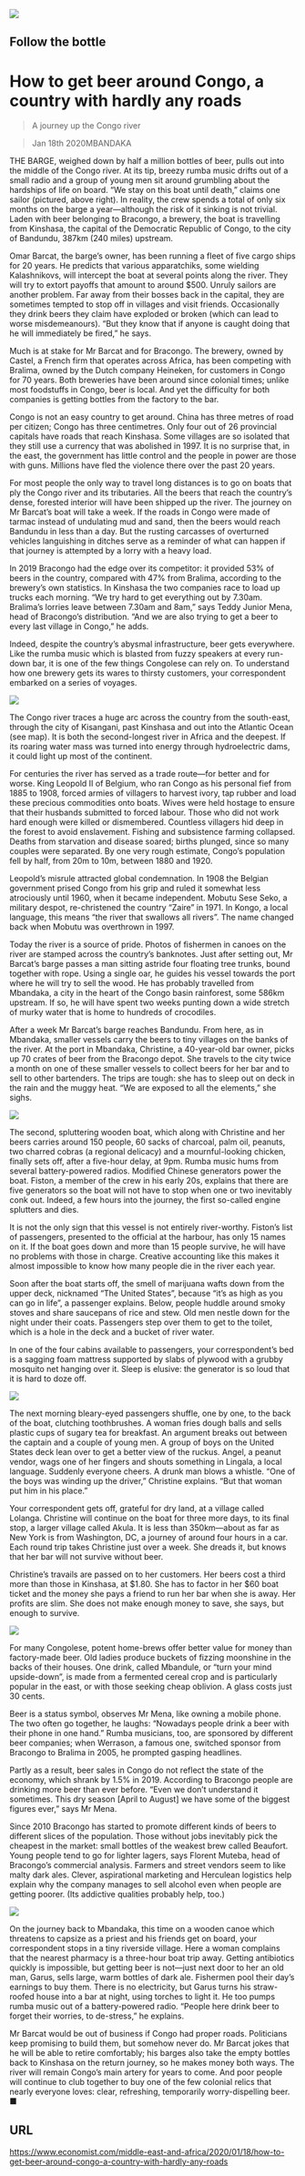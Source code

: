 ![](./images/20200118_MAP004_0.jpg)

## Follow the bottle

# How to get beer around Congo, a country with hardly any roads

> A journey up the Congo river

> Jan 18th 2020MBANDAKA

THE BARGE, weighed down by half a million bottles of beer, pulls out into the middle of the Congo river. At its tip, breezy rumba music drifts out of a small radio and a group of young men sit around grumbling about the hardships of life on board. “We stay on this boat until death,” claims one sailor (pictured, above right). In reality, the crew spends a total of only six months on the barge a year—although the risk of it sinking is not trivial. Laden with beer belonging to Bracongo, a brewery, the boat is travelling from Kinshasa, the capital of the Democratic Republic of Congo, to the city of Bandundu, 387km (240 miles) upstream.

Omar Barcat, the barge’s owner, has been running a fleet of five cargo ships for 20 years. He predicts that various apparatchiks, some wielding Kalashnikovs, will intercept the boat at several points along the river. They will try to extort payoffs that amount to around $500. Unruly sailors are another problem. Far away from their bosses back in the capital, they are sometimes tempted to stop off in villages and visit friends. Occasionally they drink beers they claim have exploded or broken (which can lead to worse misdemeanours). “But they know that if anyone is caught doing that he will immediately be fired,” he says.

Much is at stake for Mr Barcat and for Bracongo. The brewery, owned by Castel, a French firm that operates across Africa, has been competing with Bralima, owned by the Dutch company Heineken, for customers in Congo for 70 years. Both breweries have been around since colonial times; unlike most foodstuffs in Congo, beer is local. And yet the difficulty for both companies is getting bottles from the factory to the bar.

Congo is not an easy country to get around. China has three metres of road per citizen; Congo has three centimetres. Only four out of 26 provincial capitals have roads that reach Kinshasa. Some villages are so isolated that they still use a currency that was abolished in 1997. It is no surprise that, in the east, the government has little control and the people in power are those with guns. Millions have fled the violence there over the past 20 years.

For most people the only way to travel long distances is to go on boats that ply the Congo river and its tributaries. All the beers that reach the country’s dense, forested interior will have been shipped up the river. The journey on Mr Barcat’s boat will take a week. If the roads in Congo were made of tarmac instead of undulating mud and sand, then the beers would reach Bandundu in less than a day. But the rusting carcasses of overturned vehicles languishing in ditches serve as a reminder of what can happen if that journey is attempted by a lorry with a heavy load.

In 2019 Bracongo had the edge over its competitor: it provided 53% of beers in the country, compared with 47% from Bralima, according to the brewery’s own statistics. In Kinshasa the two companies race to load up trucks each morning. “We try hard to get everything out by 7.30am. Bralima’s lorries leave between 7.30am and 8am,” says Teddy Junior Mena, head of Bracongo’s distribution. “And we are also trying to get a beer to every last village in Congo,” he adds.

Indeed, despite the country’s abysmal infrastructure, beer gets everywhere. Like the rumba music which is blasted from fuzzy speakers at every run-down bar, it is one of the few things Congolese can rely on. To understand how one brewery gets its wares to thirsty customers, your correspondent embarked on a series of voyages.



![](./images/20200118_MAM900.png)

The Congo river traces a huge arc across the country from the south-east, through the city of Kisangani, past Kinshasa and out into the Atlantic Ocean (see map). It is both the second-longest river in Africa and the deepest. If its roaring water mass was turned into energy through hydroelectric dams, it could light up most of the continent.

For centuries the river has served as a trade route—for better and for worse. King Leopold II of Belgium, who ran Congo as his personal fief from 1885 to 1908, forced armies of villagers to harvest ivory, tap rubber and load these precious commodities onto boats. Wives were held hostage to ensure that their husbands submitted to forced labour. Those who did not work hard enough were killed or dismembered. Countless villagers hid deep in the forest to avoid enslavement. Fishing and subsistence farming collapsed. Deaths from starvation and disease soared; births plunged, since so many couples were separated. By one very rough estimate, Congo’s population fell by half, from 20m to 10m, between 1880 and 1920.

Leopold’s misrule attracted global condemnation. In 1908 the Belgian government prised Congo from his grip and ruled it somewhat less atrociously until 1960, when it became independent. Mobutu Sese Seko, a military despot, re-christened the country “Zaire” in 1971. In Kongo, a local language, this means “the river that swallows all rivers”. The name changed back when Mobutu was overthrown in 1997.

Today the river is a source of pride. Photos of fishermen in canoes on the river are stamped across the country’s banknotes. Just after setting out, Mr Barcat’s barge passes a man sitting astride four floating tree trunks, bound together with rope. Using a single oar, he guides his vessel towards the port where he will try to sell the wood. He has probably travelled from Mbandaka, a city in the heart of the Congo basin rainforest, some 586km upstream. If so, he will have spent two weeks punting down a wide stretch of murky water that is home to hundreds of crocodiles.

After a week Mr Barcat’s barge reaches Bandundu. From here, as in Mbandaka, smaller vessels carry the beers to tiny villages on the banks of the river. At the port in Mbandaka, Christine, a 40-year-old bar owner, picks up 70 crates of beer from the Bracongo depot. She travels to the city twice a month on one of these smaller vessels to collect beers for her bar and to sell to other bartenders. The trips are tough: she has to sleep out on deck in the rain and the muggy heat. “We are exposed to all the elements,” she sighs.



![](./images/20200118_MAP504.jpg)

The second, spluttering wooden boat, which along with Christine and her beers carries around 150 people, 60 sacks of charcoal, palm oil, peanuts, two charred cobras (a regional delicacy) and a mournful-looking chicken, finally sets off, after a five-hour delay, at 9pm. Rumba music hums from several battery-powered radios. Modified Chinese generators power the boat. Fiston, a member of the crew in his early 20s, explains that there are five generators so the boat will not have to stop when one or two inevitably conk out. Indeed, a few hours into the journey, the first so-called engine splutters and dies.

It is not the only sign that this vessel is not entirely river-worthy. Fiston’s list of passengers, presented to the official at the harbour, has only 15 names on it. If the boat goes down and more than 15 people survive, he will have no problems with those in charge. Creative accounting like this makes it almost impossible to know how many people die in the river each year.

Soon after the boat starts off, the smell of marijuana wafts down from the upper deck, nicknamed “The United States”, because “it’s as high as you can go in life”, a passenger explains. Below, people huddle around smoky stoves and share saucepans of rice and stew. Old men nestle down for the night under their coats. Passengers step over them to get to the toilet, which is a hole in the deck and a bucket of river water.

In one of the four cabins available to passengers, your correspondent’s bed is a sagging foam mattress supported by slabs of plywood with a grubby mosquito net hanging over it. Sleep is elusive: the generator is so loud that it is hard to doze off.



![](./images/20200118_MAP501.jpg)

The next morning bleary-eyed passengers shuffle, one by one, to the back of the boat, clutching toothbrushes. A woman fries dough balls and sells plastic cups of sugary tea for breakfast. An argument breaks out between the captain and a couple of young men. A group of boys on the United States deck lean over to get a better view of the ruckus. Angel, a peanut vendor, wags one of her fingers and shouts something in Lingala, a local language. Suddenly everyone cheers. A drunk man blows a whistle. “One of the boys was winding up the driver,” Christine explains. “But that woman put him in his place.”

Your correspondent gets off, grateful for dry land, at a village called Lolanga. Christine will continue on the boat for three more days, to its final stop, a larger village called Akula. It is less than 350km—about as far as New York is from Washington, DC, a journey of around four hours in a car. Each round trip takes Christine just over a week. She dreads it, but knows that her bar will not survive without beer.

Christine’s travails are passed on to her customers. Her beers cost a third more than those in Kinshasa, at $1.80. She has to factor in her $60 boat ticket and the money she pays a friend to run her bar when she is away. Her profits are slim. She does not make enough money to save, she says, but enough to survive.



![](./images/20200118_MAP503.jpg)

For many Congolese, potent home-brews offer better value for money than factory-made beer. Old ladies produce buckets of fizzing moonshine in the backs of their houses. One drink, called Mbandule, or “turn your mind upside-down”, is made from a fermented cereal crop and is particularly popular in the east, or with those seeking cheap oblivion. A glass costs just 30 cents.

Beer is a status symbol, observes Mr Mena, like owning a mobile phone. The two often go together, he laughs: “Nowadays people drink a beer with their phone in one hand.” Rumba musicians, too, are sponsored by different beer companies; when Werrason, a famous one, switched sponsor from Bracongo to Bralima in 2005, he prompted gasping headlines.

Partly as a result, beer sales in Congo do not reflect the state of the economy, which shrank by 1.5% in 2019. According to Bracongo people are drinking more beer than ever before. “Even we don’t understand it sometimes. This dry season [April to August] we have some of the biggest figures ever,” says Mr Mena.

Since 2010 Bracongo has started to promote different kinds of beers to different slices of the population. Those without jobs inevitably pick the cheapest in the market: small bottles of the weakest brew called Beaufort. Young people tend to go for lighter lagers, says Florent Muteba, head of Bracongo’s commercial analysis. Farmers and street vendors seem to like malty dark ales. Clever, aspirational marketing and Herculean logistics help explain why the company manages to sell alcohol even when people are getting poorer. (Its addictive qualities probably help, too.)



![](./images/20200118_MAP502.jpg)

On the journey back to Mbandaka, this time on a wooden canoe which threatens to capsize as a priest and his friends get on board, your correspondent stops in a tiny riverside village. Here a woman complains that the nearest pharmacy is a three-hour boat trip away. Getting antibiotics quickly is impossible, but getting beer is not—just next door to her an old man, Garus, sells large, warm bottles of dark ale. Fishermen pool their day’s earnings to buy them. There is no electricity, but Garus turns his straw-roofed house into a bar at night, using torches to light it. He too pumps rumba music out of a battery-powered radio. “People here drink beer to forget their worries, to de-stress,” he explains.

Mr Barcat would be out of business if Congo had proper roads. Politicians keep promising to build them, but somehow never do. Mr Barcat jokes that he will be able to retire comfortably; his barges also take the empty bottles back to Kinshasa on the return journey, so he makes money both ways. The river will remain Congo’s main artery for years to come. And poor people will continue to club together to buy one of the few colonial relics that nearly everyone loves: clear, refreshing, temporarily worry-dispelling beer. ■

## URL

https://www.economist.com/middle-east-and-africa/2020/01/18/how-to-get-beer-around-congo-a-country-with-hardly-any-roads
